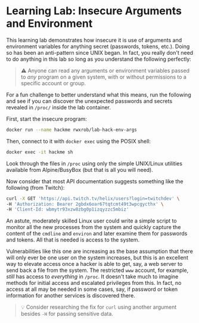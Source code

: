 # Learning Lab: Insecure Arguments and Environment

This learning lab demonstrates how insecure it is use of arguments and
environment variables for anything secret (passwords, tokens, etc.).
Doing so has been an anti-pattern since UNIX began. In fact, you really
don't need to do anything in this lab so long as you understand the
following perfectly:

> ⚠️
> Anyone can read any arguments or environment variables passed to
> *any* program on a given system, with or without permissions
> to a specific account or group.

For a fun challenge to better understand what this means, run the
following and see if you can discover the unexpected passwords and
secrets revealed in `/proc/` inside the lab container.

First, start the insecure program:

```sh
docker run --name hackme rwxrob/lab-hack-env-args
```

Then, connect to it with `docker exec` using the POSIX shell:

```sh
docker exec -it hackme sh
```

Look through the files in `/proc` using only the simple UNIX/Linux
utilities available from Alpine/BusyBox (but that is all you will need).

Now consider that most API documentation suggests something like the
following (from Twitch):

```bash
curl -X GET 'https://api.twitch.tv/helix/users?login=twitchdev' \
-H 'Authorization: Bearer 2gbdx6oar67tqtcmt49t3wpcgycthx' \
-H 'Client-Id: wbmytr93xzw8zbg0p1izqyzzc5mbiz'
```

An astute, moderately skilled Linux user could write a simple script to
monitor all the new processes from the system and quickly capture the
content of the `cmdline` and `environ` and later examine them for
passwords and tokens. All that is needed is access to the system.

Vulnerabilities like this one are increasing as the base assumption that
there will only ever be one user on the system increases, but this is an
excellent way to elevate access once a hacker is able to get, say, a web
server to send back a file from the system. The restricted `www`
account, for example, *still* has access to *everything* in `/proc`. It
doesn't take much to imagine methods for initial access and escalated
privileges from this. In fact, no access at all may be needed in some
cases, say, if password or token information for another services is
discovered there.

> 💡
> Consider researching the fix for `curl` using another argument besides
`-H` for passing sensitive data.
